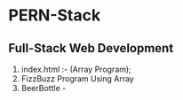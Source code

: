 # PERN-Stack
## Full-Stack Web Development 
1) index.html :- (Array Program); 
2) FizzBuzz Program Using Array
3) BeerBottle - 
